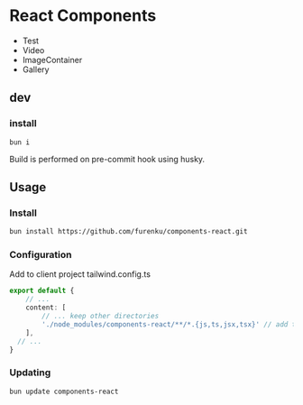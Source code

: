 # React Components

- Test
- Video
- ImageContainer
- Gallery

## dev

### install
```
bun i
```

Build is performed on pre-commit hook using husky.


## Usage

### Install

```sh
bun install https://github.com/furenku/components-react.git
```

### Configuration

Add to client project tailwind.config.ts

```ts
export default {
    // ...
    content: [
        // ... keep other directories
        './node_modules/components-react/**/*.{js,ts,jsx,tsx}' // add this
    ],
  // ... 
}
```

### Updating
```sh
bun update components-react
```

